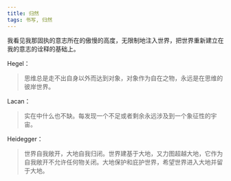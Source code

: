 ```yaml
---
title: 归然
tags: 书写, 归然
---
```



我看见我那固执的意志所在的傲慢的高度，无限制地注入世界，把世界重新建立在我的意志的诠释的基础上。

Hegel：

> 思维总是走不出自身以外而达到对象，对象作为自在之物，永远是在思维的彼岸世界。

Lacan：

> 实在中什么也不缺。每发现一个不足或者剩余永远涉及到一个象征性的宇宙。

Heidegger：

> 世界自我敞开，大地自我归闭。世界建基于大地，又力图超越大地，它作为自我敞开不允许任何物关闭。大地保护和庇护世界，希望世界进入大地并留于大地。


